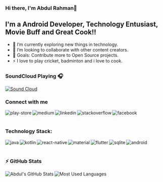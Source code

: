 ### Hi there, I'm Abdul Rahman👋

## I'm a Android Developer, Technology Entusiast, Movie Buff and Great Cook!!

- 🌱 I’m currently exploring new things in technology.
- 👯 I’m looking to collaborate with other content creators.
- 🥅 Goals: Contribute more to Open Source projects.
- ⚡ I love to play cricket, badminton and i love to cook.

### SoundCloud Playing 🎧

[![Sound Cloud](https://soundcloud.com/stream)](https://soundcloud.com/abdul-rahman-majeed)

### Connect with me 

[<img align="left" alt="play-store" src="https://img.shields.io/badge/Google%20Play-414141?logo=google-play&logoColor=white&style=for-the-badge" />][play-store]
[<img align="left" alt="medium" src="https://img.shields.io/badge/medium-%2312100E.svg?&style=for-the-badge&logo=medium&logoColor=white" />][medium]
[<img align="left" alt="linkedin" src="https://img.shields.io/badge/linkedin-%230077B5.svg?&style=for-the-badge&logo=linkedin&logoColor=white" />][linkedin]
[<img align="left" alt="stackoverflow" src="https://img.shields.io/badge/stack%20overflow-FE7A16?logo=stack-overflow&logoColor=white&style=for-the-badge" />][stackoverflow]
[<img align="left" alt="facebook" src="https://img.shields.io/badge/facebook-%231877F2.svg?&style=for-the-badge&logo=facebook&logoColor=white" />][empty]

<br />
<br />

### Technology Stack:

[<img align="left" alt="java" src="https://img.shields.io/badge/java-%23ED8B00.svg?&style=for-the-badge&logo=java&logoColor=white" />][empty]
[<img align="left" alt="kotlin" src="https://img.shields.io/badge/kotlin-%230095D5.svg?&style=for-the-badge&logo=kotlin&logoColor=white" />][empty]
[<img align="left" alt="react-native" src="https://img.shields.io/badge/react_native%20-%2320232a.svg?&style=for-the-badge&logo=react&logoColor=%2361DAFB" />][empty]
[<img align="left" alt="material" src="https://img.shields.io/badge/material%20ui%20-%230081CB.svg?&style=for-the-badge&logo=material-ui&logoColor=white" />][empty]
[<img align="left" alt="flutter" src="https://img.shields.io/badge/Flutter%20-%2302569B.svg?&style=for-the-badge&logo=Flutter&logoColor=white" />][empty]
[<img align="left" alt="sqlite" src="https://img.shields.io/badge/sqlite-%2307405e.svg?&style=for-the-badge&logo=sqlite&logoColor=white" />][empty]
[<img align="left" alt="android" src="https://img.shields.io/badge/Android-3DDC84?logo=android&logoColor=white&style=for-the-badge" />][empty]
<!-- [<img align="left" alt="Java" width="30px" src="https://raw.githubusercontent.com/github/explore/80688e429a7d4ef2fca1e82350fe8e3517d3494d/topics/java/java.png" />][empty]
[<img align="left" alt="Android" width="30px" src="https://raw.githubusercontent.com/github/explore/80688e429a7d4ef2fca1e82350fe8e3517d3494d/topics/android/android.png" />][empty]
[<img align="left" alt="Flutter" width="30px" src="https://raw.githubusercontent.com/github/explore/cebd63002168a05a6a642f309227eefeccd92950/topics/flutter/flutter.png" />][empty]
[<img align="left" alt="React Native" width="30px" src="https://raw.githubusercontent.com/github/explore/80688e429a7d4ef2fca1e82350fe8e3517d3494d/topics/react-native/react-native.png" />][empty]
[<img align="left" alt="Kotlin" width="30px" src="https://raw.githubusercontent.com/github/explore/80688e429a7d4ef2fca1e82350fe8e3517d3494d/topics/kotlin/kotlin.png" />][empty] -->

<br />
<br />

### :zap: GitHub Stats

<img align="left" alt="Abdul's GitHub Stats" src="https://github-readme-stats.vercel.app/api?username=abdulrahmanmajeed&show_icons=true&theme=calm" />
<img align="left" alt="Most Used Languages" src="https://github-readme-stats.vercel.app/api/top-langs/?username=abdulrahmanmajeed&theme=calm" />

[play-store]: https://play.google.com/store/search?q=microcian&c=apps
[medium]: https://medium.com/@a.rahman.uaf
[linkedin]: https://www.linkedin.com/in/abdul-rahman-majeed-358b143a/
[stackoverflow]: https://stackoverflow.com/users/1315944/abdul-rahman
[facebook]: -
[empty]: #

